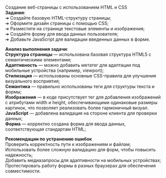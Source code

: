 Создание веб-страницы с использованием HTML и CSS  
**Задание**:  
➔	Создайте базовую HTML-структуру страницы;  
➔	Оформите дизайн страницы с помощью CSS;  
➔	Разместите на странице текстовые элементы и изображения;  
➔	Создайте форму для ввода данных пользователя;  
➔	Добавьте JavaScript для валидации введенных данных в форме.

**Анализ выполнения задачи**:  
**Структура страницы** — использована базовая структура HTML5 с семантическими элементами;  
**Адаптивность** — можно добавить метатег для адаптации под мобильные устройства (например, viewport);  
**Стилизация** — использованы основные CSS-правила для улучшения визуального восприятия;  
**Семантика** — правильно использованы теги для структуры текста и формы;  
**Изображения** — в коде присутствует тег для добавления изображений с атрибутами width и height, обеспечивающими одинаковые размеры картинок, что позволяет реализовать более гармоничный визуал.  
**JavaScript** — добавлена валидация на стороне клиента для проверки данных;  
**Форма** — корректно создана форма для ввода данных, соответствующая стандартам HTML;  

**Рекомендации по устранению ошибок**  
Проверить корректность пути к изображениям и файлам;  
Использовать более сложную валидацию для форм, чтобы повысить надежность;  
Добавить медиазапросы для адаптивности на мобильных устройствах;  
Протестировать работу формы в разных браузерах для обеспечения совместимости.
